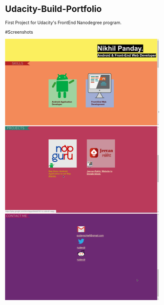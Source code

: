 # Udacity-Build-Portfolio

First Project for Udacity's FrontEnd Nanodegree program.


#Screenshots

![Page1](screenshots/1.png?raw=true "Skills")
![Page2](screenshots/2.png?raw=true "Projects")
![Page3](screenshots/3.png?raw=true "Contact me")
